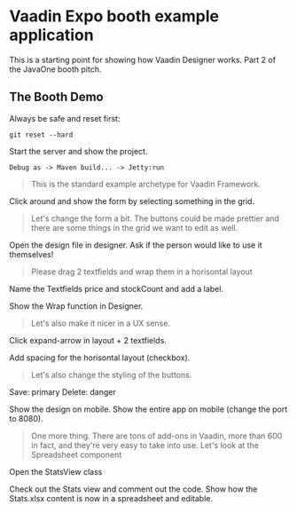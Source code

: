 # Vaadin Expo booth example application

This is a starting point for showing how Vaadin Designer works. Part 2 of the JavaOne booth pitch.

## The Booth Demo

Always be safe and reset first: 
```
git reset --hard
```

Start the server and show the project.
```
Debug as -> Maven build... -> Jetty:run
```

> This is the standard example archetype for Vaadin Framework. 

Click around and show the form by selecting something in the grid.

> Let's change the form a bit. The buttons could be made prettier and there are some things in the grid we want to edit as well.

Open the design file in designer. Ask if the person would like to use it themselves!

> Please drag 2 textfields and wrap them in a horisontal layout

Name the Textfields price and stockCount and add a label.

Show the Wrap function in Designer.

> Let's also make it nicer in a UX sense.

Click expand-arrow in layout + 2 textfields.

Add spacing for the horisontal layout (checkbox).

> Let's also change the styling of the buttons.

Save: primary
Delete: danger

Show the design on mobile.
Show the entire app on mobile (change the port to 8080).

> One more thing. There are tons of add-ons in Vaadin, more than 600 in fact, and they're very easy to take into use. Let's look at the Spreadsheet component

Open the StatsView class

Check out the Stats view and comment out the code. Show how the Stats.xlsx content is now in a spreadsheet and editable. 
